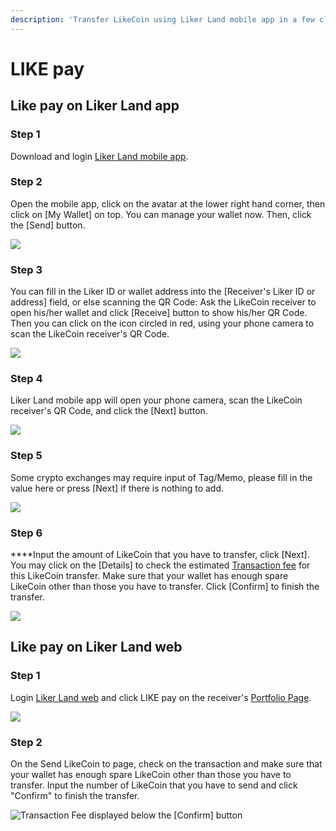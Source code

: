 ```yaml
---
description: 'Transfer LikeCoin using Liker Land mobile app in a few clicks, no handling fee'
---
```


# LIKE pay

## Like pay on Liker Land app

### Step 1

Download and login [Liker Land mobile app](https://liker.land/getapp).

### Step 2

Open the mobile app, click on the avatar at the lower right hand corner, then click on \[My Wallet\] on top. You can manage your wallet now. Then, click the \[Send\] button.

![](../../.gitbook/assets/like-pay-1-en.png)

### Step 3

You can fill in the Liker ID or wallet address into the \[Receiver's Liker ID or address\] field, or else scanning the QR Code: Ask the LikeCoin receiver to open his/her wallet and click \[Receive\] button to show his/her QR Code. Then you can click on the icon circled in red, using your phone camera to scan the LikeCoin receiver's QR Code. 

![](../../.gitbook/assets/like-pay-2-en.png)

### **Step 4**

Liker Land mobile app will open your phone camera, scan the LikeCoin receiver's QR Code, and click the \[Next\] button.

![](../../.gitbook/assets/img_2158.png)

### **Step 5**

Some crypto exchanges may require input of Tag/Memo, please fill in the value here or press \[Next\] if there is nothing to add.

![](../../.gitbook/assets/digifinex-tagmemo.png)

### **Step 6**

****Input the amount of LikeCoin that you have to transfer, click \[Next\].  You may click on the \[Details\] to check the estimated [Transaction fee](https://docs.like.co/guides/wallet/transaction-fee) for this LikeCoin transfer.  Make sure that your wallet has enough spare LikeCoin other than those you have to transfer. Click \[Confirm\] to finish the transfer.

![](../../.gitbook/assets/like-pay-4-en.png)

## Like pay on Liker Land web

### Step 1

Login [Liker Land web](https://docs.like.co/user-guide/liker-land/download#liker-land-web) and click LIKE pay on the receiver's [Portfolio Page](https://docs.like.co/user-guide/creatortools/portfolio-page).

![](../../.gitbook/assets/like-pay-5-en.png)

### Step 2

On the Send LikeCoin to page, check on the transaction and make sure that your wallet has enough spare LikeCoin other than those you have to transfer. Input the number of LikeCoin that you have to send and click "Confirm" to finish the transfer.

![Transaction Fee displayed below the \[Confirm\] button](../../.gitbook/assets/like-pay-6-en.png)

